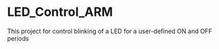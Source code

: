 # LED_Control_ARM

This project for control blinking of a LED for a user-defined ON and OFF periods
